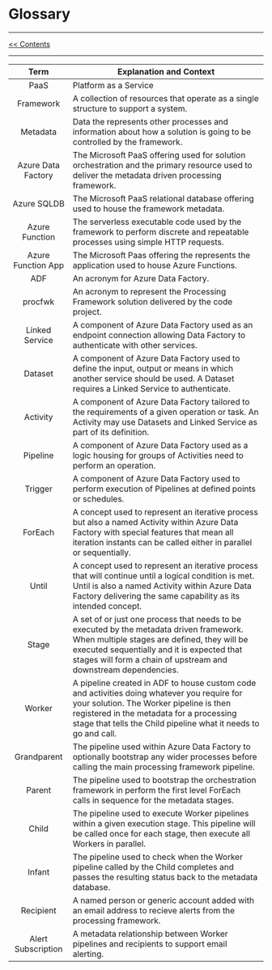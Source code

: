 # Glossary

___
[<< Contents](/ADF.procfwk/contents) 

___

| Term | Explanation and Context |
|:----:|--------------|
| PaaS |Platform as a Service |
| Framework |A collection of resources that operate as a single structure to support a system. |
| Metadata |Data the represents other processes and information about how a solution is going to be controlled by the framework. |
| Azure Data Factory |The Microsoft PaaS offering used for solution orchestration and the primary resource used to deliver the metadata driven processing framework. |
| Azure SQLDB |The Microsoft PaaS relational database offering used to house the framework metadata. |
| Azure Function |The serverless executable code used by the framework to perform discrete and repeatable processes using simple HTTP requests. |
| Azure Function App |The Microsoft Paas offering the represents the application used to house Azure Functions. |
| ADF |An acronym for Azure Data Factory.  |
| procfwk |An acronym to represent the Processing Framework solution delivered by the code project. |
| Linked Service |A component of Azure Data Factory used as an endpoint connection allowing Data Factory to authenticate with other services. |
| Dataset |A component of Azure Data Factory used to define the input, output or means in which another service should be used. A Dataset requires a Linked Service to authenticate. |
| Activity |A component of Azure Data Factory tailored to the requirements of a given operation or task. An Activity may use Datasets and Linked Service as part of its definition. |
| Pipeline |A component of Azure Data Factory used as a logic housing for groups of Activities need to perform an operation. |
| Trigger |A component of Azure Data Factory used to perform execution of Pipelines at defined points or schedules. |
| ForEach |A concept used to represent an iterative process but also a named Activity within Azure Data Factory with special features that mean all iteration instants can be called either in parallel or sequentially. |
| Until |A concept used to represent an iterative process that will continue until a logical condition is met. Until is also a named Activity within Azure Data Factory delivering the same capability as its intended concept. |
| Stage |A set of or just one process that needs to be executed by the metadata driven framework. When multiple stages are defined, they will be executed sequentially and it is expected that stages will form a chain of upstream and downstream dependencies.  |
| Worker |A pipeline created in ADF to house custom code and activities doing whatever you require for your solution. The Worker pipeline is then registered in the metadata for a processing stage that tells the Child pipeline what it needs to go and call. |
| Grandparent |The pipeline used within Azure Data Factory to optionally bootstrap any wider processes before calling the main processing framework pipeline. |
| Parent |The pipeline used to bootstrap the orchestration framework in perform the first level ForEach calls in sequence for the metadata stages. |
| Child |The pipeline used to execute Worker pipelines within a given execution stage. This pipeline will be called once for each stage, then execute all Workers in parallel. |
| Infant |The pipeline used to check when the Worker pipeline called by the Child completes and passes the resulting status back to the metadata database. |
| Recipient |A named person or generic account added with an email address to recieve alerts from the processing framework. |
| Alert Subscription |A metadata relationship between Worker pipelines and recipients to support email alerting. |